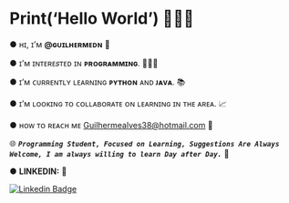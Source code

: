 # Print(‘Hello World’) 👋👦🏻


● ʜɪ, ɪ’ᴍ **@ɢᴜɪʟʜᴇʀᴍᴇᴅɴ** 👤

● ɪ’ᴍ ɪɴᴛᴇʀᴇ𝑠ᴛᴇᴅ ɪɴ **ᴘʀᴏɢʀᴀᴍᴍɪɴɢ**. 👨🏻‍💻

● ɪ’ᴍ ᴄᴜʀʀᴇɴᴛʟʏ ʟᴇᴀʀɴɪɴɢ **ᴘʏᴛʜᴏɴ** ᴀɴᴅ **ᴊᴀᴠᴀ**. 📚

● ɪ’ᴍ ʟᴏᴏᴋɪɴɢ ᴛᴏ ᴄᴏʟʟᴀʙᴏʀᴀᴛᴇ ᴏɴ ʟᴇᴀʀɴɪɴɢ ɪɴ ᴛʜᴇ ᴀʀᴇᴀ. 📈

● ʜᴏᴡ ᴛᴏ ʀᴇᴀᴄʜ ᴍᴇ Guilhermealves38@hotmail.com 📧

🌐 ***`Programming Student, Focused on Learning, Suggestions Are Always Welcome, I am always willing to learn Day after Day.`*** 🦾

● **LINKEDIN:**  :link:

 [   ![Linkedin Badge](https://img.shields.io/badge/-Guilherme%20Alves-4682B4?style=flat-square&logo=Linkedin&logoColor=white&link=https://www.linkedin.com/in/guilherme-alves-do-nascimento)](https://www.linkedin.com/in/guilherme-alves-do-nascimento)  
